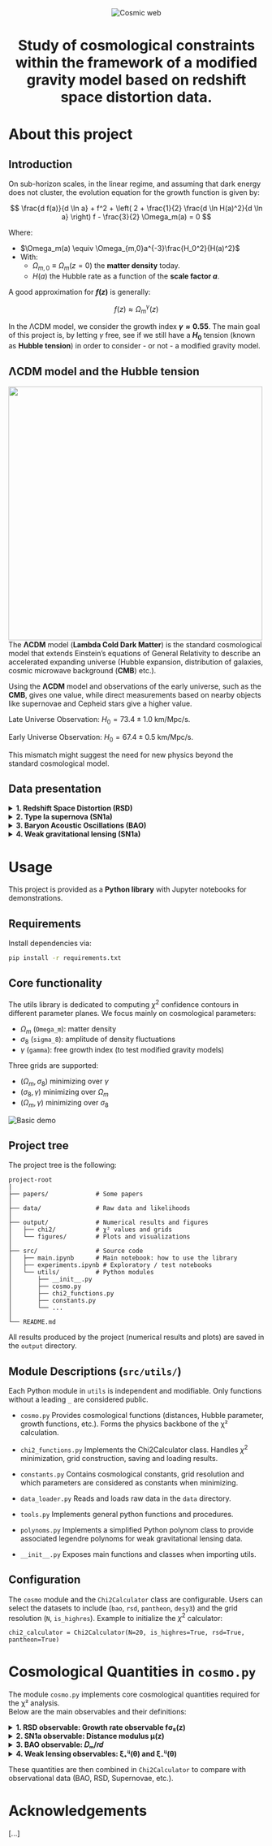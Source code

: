 <div align="center">
  <img src="https://github.com/VicVEVO/Stage-irap/blob/9d639b217359ae3f725d927e8a783f649d413f8a/images/CosmicWeb.jpg" alt="Cosmic web"  />

# Study of cosmological constraints within the framework of a modified gravity model based on redshift space distortion data.
</div>

# About this project
## Introduction
On sub-horizon scales, in the linear regime, and assuming that dark energy does not cluster, the evolution equation for the growth function is given by:

$$
\frac{d f(a)}{d \ln a} + f^2 + \left( 2 + \frac{1}{2} \frac{d \ln H(a)^2}{d \ln a} \right) f - \frac{3}{2} \Omega_m(a) = 0
$$

Where:
- $\Omega_m(a) \equiv \Omega_{m,0}a^{-3}\frac{H_0^2}{H(a)^2}$
- With:
    - $\Omega_{m,0} \equiv \Omega_m(z=0)$ the **matter density** today.
    - $H(a)$ the Hubble rate as a function of the **scale factor $a$**.

A good approximation for **$f(z)$** is generally:

$$
f(z) \approx \Omega_m^\gamma(z)
$$

In the ΛCDM model, we consider the growth index **$\gamma \approx 0.55$**. The main goal of this project is, by letting $\gamma$ free, see if we still have a **$H_0$** tension (known as **Hubble tension**) in order to consider - or not - a modified gravity model.

## ΛCDM model and the Hubble tension

<img src="https://github.com/VicVEVO/Stage-irap/blob/0f8be1c1d3d29142fa1cea22d6c5db4e0da7b415/images/hubble_tension.png" align="left" width="500em"/>

The **ΛCDM** model (**Lambda Cold Dark Matter**) is the standard cosmological model that extends Einstein’s equations of General Relativity to describe an accelerated expanding universe (Hubble expansion, distribution of galaxies, cosmic microwave background (**CMB**) etc.).

Using the **ΛCDM** model and observations of the early universe, such as the **CMB**, gives one value, while direct measurements based on nearby objects like supernovae and Cepheid stars give a higher value.
<br clear="left"/>

Late Universe Observation: $H_0 = 73.4 \pm 1.0$ km/Mpc/s.

Early Universe Observation: $H_0 = 67.4 \pm 0.5$ km/Mpc/s.

This mismatch might suggest the need for new physics beyond the standard cosmological model.
## Data presentation

<details>
  <summary><strong> 1. Redshift Space Distortion (RSD)</strong></summary>

</details>

<details>
  <summary><strong> 2. Type Ia supernova (SN1a)</strong></summary>

</details>

<details>
  <summary><strong> 3. Baryon Acoustic Oscillations (BAO)</strong></summary>

</details>

<details>
  <summary><strong> 4. Weak gravitational lensing (SN1a)</strong></summary>

</details>

# Usage

This project is provided as a **Python library** with Jupyter notebooks for demonstrations.

## Requirements

Install dependencies via:

```bash
pip install -r requirements.txt
```

## Core functionality

The utils library is dedicated to computing $\chi^2$ confidence contours in different parameter planes.
We focus mainly on cosmological parameters:

- $\Omega_m$ (`Omega_m`): matter density
- $\sigma_8$ (`sigma_8`): amplitude of density fluctuations
- $\gamma$ (`gamma`): free growth index (to test modified gravity models)

Three grids are supported:

- $(\Omega_m, \sigma_8)$ minimizing over $\gamma$
- $(\sigma_8, \gamma)$ minimizing over $\Omega_m$
- $(\Omega_m, \gamma)$ minimizing over $\sigma_8$

![Basic demo](https://github.com/VicVEVO/Stage-irap/blob/9d639b217359ae3f725d927e8a783f649d413f8a/programs/output/figures/comparison/3-comparison2.png)

## Project tree
The project tree is the following:

    project-root
    |
    ├── papers/             # Some papers
    │
    ├── data/               # Raw data and likelihoods
    │
    ├── output/             # Numerical results and figures
    │   ├── chi2/           # χ² values and grids
    │   └── figures/        # Plots and visualizations
    │
    ├── src/                # Source code
    │   ├── main.ipynb      # Main notebook: how to use the library
    │   ├── experiments.ipynb # Exploratory / test notebooks
    │   └── utils/          # Python modules
    │       ├── __init__.py
    │       ├── cosmo.py
    │       ├── chi2_functions.py
    │       ├── constants.py
    │       └── ...
    │
    └── README.md

All results produced by the project (numerical results and plots) are saved in the `output` directory.

## Module Descriptions (`src/utils/`)

Each Python module in `utils` is independent and modifiable.
Only functions without a leading `_` are considered public.

- `cosmo.py`
    Provides cosmological functions (distances, Hubble parameter, growth functions, etc.).
    Forms the physics backbone of the χ² calculation.

- `chi2_functions.py`
    Implements the Chi2Calculator class.
    Handles $\chi^2$ minimization, grid construction, saving and loading results.

- `constants.py`
    Contains cosmological constants, grid resolution and which parameters are considered as constants when minimizing.

- `data_loader.py`
    Reads and loads raw data in the `data` directory.

- `tools.py`
    Implements general python functions and procedures. 

- `polynoms.py`
    Implements a simplified Python polynom class to provide associated legendre polynoms for weak gravitational lensing data. 

- `__init__.py`
    Exposes main functions and classes when importing utils.

## Configuration
The `cosmo` module and the `Chi2Calculator` class are configurable.
Users can select the datasets to include (`bao`, `rsd`, `pantheon`, `desy3`) and the grid resolution (`N`, `is_highres`).
Example to initialize the $\chi^2$ calculator:

    chi2_calculator = Chi2Calculator(N=20, is_highres=True, rsd=True, pantheon=True)

# Cosmological Quantities in `cosmo.py`
The module `cosmo.py` implements core cosmological quantities required for the χ² analysis.  
Below are the main observables and their definitions:

<details>
  <summary><strong> 1. RSD observable: Growth rate observable fσ₈(z)</strong></summary>
  
  The product of the linear growth rate $f(z)$ and the amplitude of matter fluctuations $\sigma_8(z)$:

  <div align="center">
    $f\sigma_8(z) = f(z) \cdot \sigma_8(z)$
  </div>
  
  where
  
  - $f(z) = \dfrac{d \ln D(z)}{d \ln a}$ is the **growth rate of structure**  
  - $D(z)$ is the linear growth factor normalized at $z=0$  
  - $\sigma_8(z) = D(z) \cdot \sigma_{8,0}$  

  ---
</details>

<details>
  <summary><strong> 2. SN1a observable: Distance modulus μ(z)</strong></summary>

  The distance modulus used in supernova cosmology is defined as:

  <div align="center">
    $\mu(z) = 5 \cdot \log_{10} \left( \frac{d_L(z)}{1 \text{Mpc}} \right) + 25$
  </div>
  
  where $d_L(z)$ is the **luminosity distance**:
  
  <div align="center">
    $d_L(z) = (1+z) \cdot D_M(z)$
  </div>
  
  with $D_M(z)$ the transverse comoving distance.
  
  ---
</details>

<details>
  <summary><strong> 3. BAO observable: 𝐷ₘ/𝑟𝑑</strong></summary>
  
  The comoving angular diameter distance scaled by the sound horizon at the drag epoch $r_d$:
  
  <div align="center">
    $\frac{D_M(z)}{r_d}$
  </div>
  
  In a flat universe ($\Omega_k = 0$), the transverse comoving distance is simply the line-of-sight comoving distance:
  
  <div align="center">
    $D_M(z) = D_C(z) = c \int_0^z \frac{dz'}{H(z')}$
  </div>
  
  The BAO scale also involves the sound horizon at the drag epoch $r_d$:
  
  <div align="center">
    $r_d = \int_{z_d}^{\infty} \frac{c_s(z)}{H(z)} \, dz$
  </div>
  
  with the sound speed in the photon-baryon fluid given by:
  
  <div align="center">
    $c_s(z) = \frac{c}{\sqrt{3 \, \left[1 + R(z)\right]}}$
  </div>
  
  and
  
  <div align="center">
    $R(z) = \frac{3 \rho_b(z)}{4 \rho_\gamma(z)} \;,$
  </div>
  
  where $\rho_b$ is the baryon density and $\rho_\gamma$ the photon density.
  
  ---
</details>

<details>
  <summary><strong> 4. Weak lensing observables: ξ₊ⁱʲ(θ) and ξ₋ⁱʲ(θ)</strong></summary>
  
  Weak gravitational lensing is described through the two-point correlation functions of the shear field,  
  measured between redshift bins $i$ and $j$. They are defined as:
  
  <div align="center">
    $\xi_\pm^{i,j}(\theta) = \sum_{\ell=2}^{\infty} \frac{2\ell+1}{2\pi \ell^2 (\ell+1)^2} \cdot (G^{+}_{\ell,2}(\cos \theta) \pm G^{-}_{\ell,2}(\cos \theta)) \cdot (C_{EE}^{i,j}(\ell) \pm C_{BB}^{i,j}(\ell))$
  </div>
  
  where:
  
  - $\theta$ is the angular separation,
  - $C_{EE}^{i,j}(\ell)$ and $C_{BB}^{i,j}(\ell)$ are the E- and B-mode shear power spectra,  
  - $G_{\ell,2}^{+}$ and $G_{\ell,2}^{-}$ are **geometrical kernels** related to spin-2 spherical harmonics (`4.19`,  	[arXiv:astro-ph/9609149](https://arxiv.org/abs/astro-ph/9609149))
  - the sum starts at $\ell = 2$ since lensing involves spin-2 fields.
  
  ---
</details>


These quantities are then combined in `Chi2Calculator` to compare with observational data (BAO, RSD, Supernovae, etc.).

# Acknowledgements

[...]
